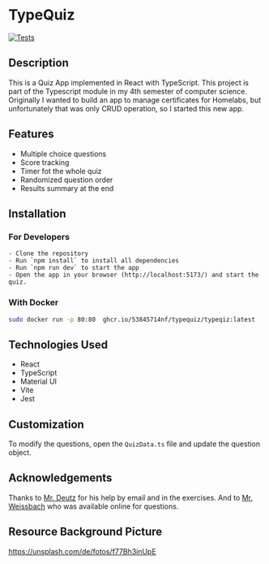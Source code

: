 # TypeQuiz

[![Tests](https://github.com/53845714nF/TypeQuiz/actions/workflows/tests.yml/badge.svg)](https://github.com/53845714nF/TypeQuiz/actions/workflows/tests.yml)

## Description

This is a Quiz App implemented in React with TypeScript.
This project is part of the Typescript module in my 4th semester of computer science.
Originally I wanted to build an app to manage certificates for Homelabs,
but unfortunately that was only CRUD operation, so I started this new app.

## Features

- Multiple choice questions
- Score tracking
- Timer fot the whole quiz
- Randomized question order
- Results summary at the end

## Installation
### For Developers
    - Clone the repository
    - Run `npm install` to install all dependencies
    - Run `npm run dev` to start the app
    - Open the app in your browser (http://localhost:5173/) and start the quiz.

### With Docker
```bash
sudo docker run -p 80:80  ghcr.io/53845714nf/typequiz/typeqiz:latest
```

## Technologies Used

- React
- TypeScript
- Material UI
- Vite
- Jest

## Customization

To modify the questions, open the `QuizData.ts` file and update the question object.

## Acknowledgements

Thanks to [Mr. Deutz](https://de.linkedin.com/in/benjamin-deutz-222b92142) for his help by email and in the exercises.
And to [Mr. Weissbach](https://github.com/cmdaltent)  who was available online for questions.

## Resource Background Picture

https://unsplash.com/de/fotos/f77Bh3inUpE
